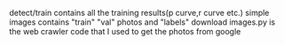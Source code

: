 detect/train contains all the training results(p curve,r curve etc.) 
simple images contains "train" "val" photos and "labels"
download images.py is the web crawler code that I used to get the photos from google
